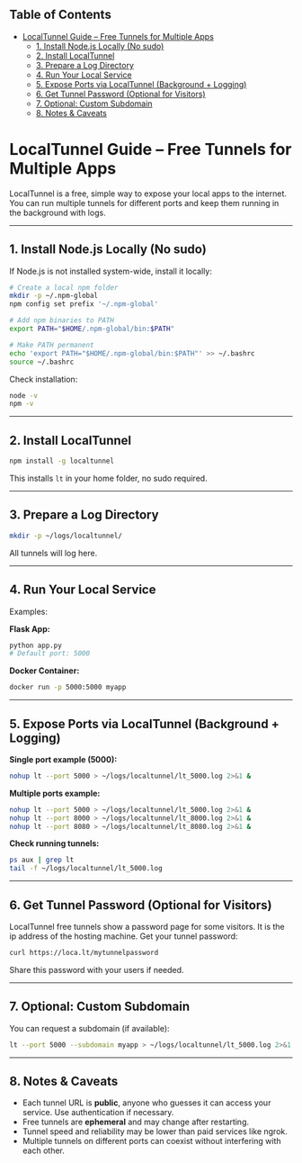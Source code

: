 ## Table of Contents

- [LocalTunnel Guide – Free Tunnels for Multiple Apps](#localtunnel-guide-–-free-tunnels-for-multiple-apps)
  - [1. Install Node.js Locally (No sudo)](#1.-install-node.js-locally-(no-sudo))
  - [2. Install LocalTunnel](#2.-install-localtunnel)
  - [3. Prepare a Log Directory](#3.-prepare-a-log-directory)
  - [4. Run Your Local Service](#4.-run-your-local-service)
  - [5. Expose Ports via LocalTunnel (Background + Logging)](#5.-expose-ports-via-localtunnel-(background-+-logging))
  - [6. Get Tunnel Password (Optional for Visitors)](#6.-get-tunnel-password-(optional-for-visitors))
  - [7. Optional: Custom Subdomain](#7.-optional:-custom-subdomain)
  - [8. Notes & Caveats](#8.-notes-&-caveats)

# LocalTunnel Guide – Free Tunnels for Multiple Apps

LocalTunnel is a free, simple way to expose your local apps to the internet. You can run multiple tunnels for different ports and keep them running in the background with logs.

---

## 1. Install Node.js Locally (No sudo)

If Node.js is not installed system-wide, install it locally:

```bash
# Create a local npm folder
mkdir -p ~/.npm-global
npm config set prefix '~/.npm-global'

# Add npm binaries to PATH
export PATH="$HOME/.npm-global/bin:$PATH"

# Make PATH permanent
echo 'export PATH="$HOME/.npm-global/bin:$PATH"' >> ~/.bashrc
source ~/.bashrc
````

Check installation:

```bash
node -v
npm -v
```

---

## 2. Install LocalTunnel

```bash
npm install -g localtunnel
```

This installs `lt` in your home folder, no sudo required.

---

## 3. Prepare a Log Directory

```bash
mkdir -p ~/logs/localtunnel/
```

All tunnels will log here.

---

## 4. Run Your Local Service

Examples:

**Flask App:**

```bash
python app.py
# Default port: 5000
```

**Docker Container:**

```bash
docker run -p 5000:5000 myapp
```

---

## 5. Expose Ports via LocalTunnel (Background + Logging)

**Single port example (5000):**

```bash
nohup lt --port 5000 > ~/logs/localtunnel/lt_5000.log 2>&1 &
```

**Multiple ports example:**

```bash
nohup lt --port 5000 > ~/logs/localtunnel/lt_5000.log 2>&1 &
nohup lt --port 8000 > ~/logs/localtunnel/lt_8000.log 2>&1 &
nohup lt --port 8080 > ~/logs/localtunnel/lt_8080.log 2>&1 &
```

**Check running tunnels:**

```bash
ps aux | grep lt
tail -f ~/logs/localtunnel/lt_5000.log
```

---

## 6. Get Tunnel Password (Optional for Visitors)

LocalTunnel free tunnels show a password page for some visitors. It is the ip address of the hosting machine. Get your tunnel password:

```bash
curl https://loca.lt/mytunnelpassword
```

Share this password with your users if needed.

---

## 7. Optional: Custom Subdomain

You can request a subdomain (if available):

```bash
lt --port 5000 --subdomain myapp > ~/logs/localtunnel/lt_5000.log 2>&1 &
```

---

## 8. Notes & Caveats

* Each tunnel URL is **public**, anyone who guesses it can access your service. Use authentication if necessary.
* Free tunnels are **ephemeral** and may change after restarting.
* Tunnel speed and reliability may be lower than paid services like ngrok.
* Multiple tunnels on different ports can coexist without interfering with each other.